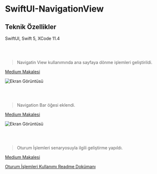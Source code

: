 # SwiftUI-NavigationView

## Teknik Özellikler ##

SwiftUI, Swift 5, XCode 11.4 

<br />

<br />


> Navigatin View kullanımında ana sayfaya dönme işlemleri geliştirildi.

[Medium Makalesi](https://medium.com/me/stats/post/4ab009a39677)

![Ekran Görüntüsü](https://github.com/cmlcrn17/SwiftUI-NavigationView/blob/master/SwiftUI-NavigationView.gif)

<br />

<br />



> Navigation Bar öğesi eklendi.

[Medium Makalesi](https://medium.com/@cmlcrn17/swiftui-navigation-bar-items-eklemek-1ed31ef49296)

![Ekran Görüntüsü](https://github.com/cmlcrn17/SwiftUI-NavigationView/blob/master/SwiftUI-NavBarItems.gif)

<br />

<br />


> Oturum İşlemleri senaryosuyla ilgili geliştirme yapıldı.

[Medium Makalesi](https://medium.com/@cmlcrn17/swiftui-navigation-view-%C3%A7oklama-problemi-%C3%A7%C3%B6z%C3%BCm%C3%BC-mvc-b5f50e9f9b85)

[Oturum İşlemleri Kullanımı Readme Dokümanı](https://github.com/cmlcrn17/SwiftUI-NavigationView/blob/master/OturumIslemleriGorselleri/README.md)

<br />

<br />
